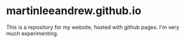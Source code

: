 martinleeandrew.github.io
=========================
This is a repository for my website, hosted with github pages. I'm very much experimenting.
